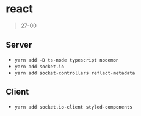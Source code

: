# react

> 27-00

## Server

- `yarn add -D ts-node typescript nodemon`
- `yarn add socket.io`
- `yarn add socket-controllers reflect-metadata`

## Client

- `yarn add socket.io-client styled-components`
